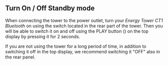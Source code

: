 ## Turn On / Off Standby mode

When connecting the tower to the power outlet, turn your *Energy Tower CT1 Bluetooth* on using the switch located in the rear part of the tower.  Then you will be able to switch it on and off using the PLAY button () on the top display by pressing it for 2 seconds.

If you are not using the tower for a long period of time, in addition to switching it off in the top display, we recommend switching it "OFF" also in the rear panel.






